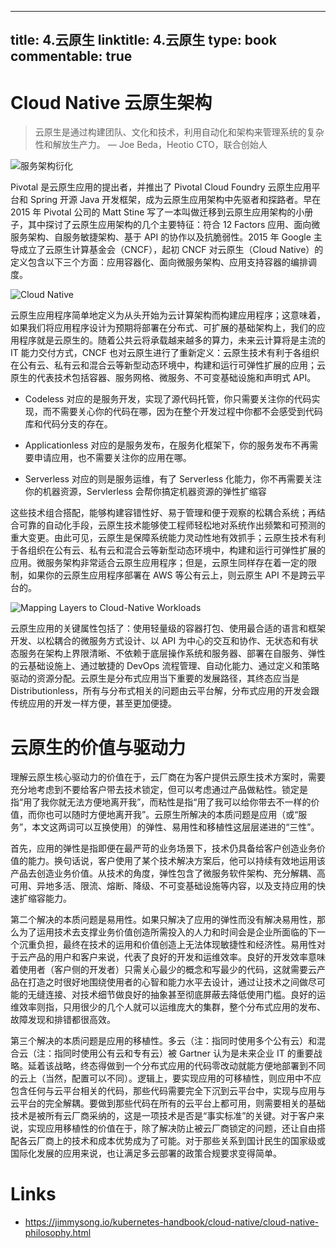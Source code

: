 
---
title: 4.云原生
linktitle: 4.云原生
type: book
commentable: true
---

# Cloud Native 云原生架构

> 云原生是通过构建团队、文化和技术，利用自动化和架构来管理系统的复杂性和解放生产力。
> — Joe Beda，Heotio CTO，联合创始人

![服务架构衍化](https://i.postimg.cc/pL8vqYM2/image.png)

Pivotal 是云原生应用的提出者，并推出了 Pivotal Cloud Foundry 云原生应用平台和 Spring 开源 Java 开发框架，成为云原生应用架构中先驱者和探路者。早在 2015 年 Pivotal 公司的 Matt Stine 写了一本叫做迁移到云原生应用架构的小册子，其中探讨了云原生应用架构的几个主要特征：符合 12 Factors 应用、面向微服务架构、自服务敏捷架构、基于 API 的协作以及抗脆弱性。2015 年 Google 主导成立了云原生计算基金会（CNCF），起初 CNCF 对云原生（Cloud Native）的定义包含以下三个方面：应用容器化、面向微服务架构、应用支持容器的编排调度。

![Cloud Native](https://i.postimg.cc/jSjNf5pQ/image.png)

云原生应用程序简单地定义为从头开始为云计算架构而构建应用程序；这意味着，如果我们将应用程序设计为预期将部署在分布式、可扩展的基础架构上，我们的应用程序就是云原生的。随着公共云将承载越来越多的算力，未来云计算将是主流的 IT 能力交付方式，CNCF 也对云原生进行了重新定义：云原生技术有利于各组织在公有云、私有云和混合云等新型动态环境中，构建和运行可弹性扩展的应用；云原生的代表技术包括容器、服务网格、微服务、不可变基础设施和声明式 API。

- Codeless 对应的是服务开发，实现了源代码托管，你只需要关注你的代码实现，而不需要关心你的代码在哪，因为在整个开发过程中你都不会感受到代码库和代码分支的存在。

- Applicationless 对应的是服务发布，在服务化框架下，你的服务发布不再需要申请应用，也不需要关注你的应用在哪。

- Serverless 对应的则是服务运维，有了 Serverless 化能力，你不再需要关注你的机器资源，Servlerless 会帮你搞定机器资源的弹性扩缩容

这些技术组合搭配，能够构建容错性好、易于管理和便于观察的松耦合系统；再结合可靠的自动化手段，云原生技术能够使工程师轻松地对系统作出频繁和可预测的重大变更。由此可见，云原生是保障系统能力灵动性地有效抓手；云原生技术有利于各组织在公有云、私有云和混合云等新型动态环境中，构建和运行可弹性扩展的应用。微服务架构非常适合云原生应用程序；但是，云原生同样存在着一定的限制，如果你的云原生应用程序部署在 AWS 等公有云上，则云原生 API 不是跨云平台的。

![Mapping Layers to Cloud-Native Workloads](https://i.postimg.cc/8P27sCRm/image.png)

云原生应用的关键属性包括了：使用轻量级的容器打包、使用最合适的语言和框架开发、以松耦合的微服务方式设计、以 API 为中心的交互和协作、无状态和有状态服务在架构上界限清晰、不依赖于底层操作系统和服务器、部署在自服务、弹性的云基础设施上、通过敏捷的 DevOps 流程管理、自动化能力、通过定义和策略驱动的资源分配。云原生是分布式应用当下重要的发展路径，其终态应当是 Distributionless，所有与分布式相关的问题由云平台解，分布式应用的开发会跟传统应用的开发一样方便，甚至更加便捷。

# 云原生的价值与驱动力

理解云原生核心驱动力的价值在于，云厂商在为客户提供云原生技术方案时，需要充分地考虑到不要给客户带去技术锁定，但可以考虑通过产品做粘性。锁定是指“用了我你就无法方便地离开我”，而粘性是指“用了我可以给你带去不一样的价值，而你也可以随时方便地离开我”。云原生所解决的本质问题是应用（或“服务”，本文这两词可以互换使用）的弹性、易用性和移植性这层层递进的“三性”。

首先，应用的弹性是指即便在最严苛的业务场景下，技术仍具备给客户创造业务价值的能力。换句话说，客户使用了某个技术解决方案后，他可以持续有效地运用该产品去创造业务价值。从技术的角度，弹性包含了微服务软件架构、充分解耦、高可用、异地多活、限流、熔断、降级、不可变基础设施等内容，以及支持应用的快速扩缩容能力。

第二个解决的本质问题是易用性。如果只解决了应用的弹性而没有解决易用性，那么为了运用技术去支撑业务价值创造所需投入的人力和时间会是企业所面临的下一个沉重负担，最终在技术的运用和价值创造上无法体现敏捷性和经济性。易用性对于云产品的用户和客户来说，代表了良好的开发和运维效率。良好的开发效率意味着使用者（客户侧的开发者）只需关心最少的概念和写最少的代码，这就需要云产品在打造之时很好地围绕使用者的心智和能力水平去设计，通过让技术之间做尽可能的无缝连接、对技术细节做良好的抽象甚至彻底屏蔽去降低使用门槛。良好的运维效率则指，只用很少的几个人就可以运维庞大的集群，整个分布式应用的发布、故障发现和排错都很高效。

第三个解决的本质问题是应用的移植性。多云（注：指同时使用多个公有云）和混合云（注：指同时使用公有云和专有云）被 Gartner 认为是未来企业 IT 的重要战略。延着该战略，终态得做到一个分布式应用的代码零改动就能方便地部署到不同的云上（当然，配置可以不同）。逻辑上，要实现应用的可移植性，则应用中不应包含任何与云平台相关的代码，那些代码需要完全下沉到云平台中，实现与应用与云平台的完全解耦。要做到那些代码在所有的云平台上都可用，则需要相关的基础技术是被所有云厂商采纳的，这是一项技术是否是“事实标准”的关键。对于客户来说，实现应用移植性的价值在于，除了解决防止被云厂商锁定的问题，还让自由搭配各云厂商上的技术和成本优势成为了可能。对于那些关系到国计民生的国家级或国际化发展的应用来说，也让满足多云部署的政策合规要求变得简单。

# Links

- https://jimmysong.io/kubernetes-handbook/cloud-native/cloud-native-philosophy.html

    
